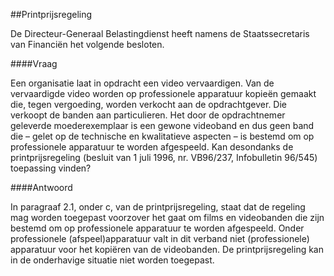 <meta http-equiv='Content-Type' content='text/html; charset=utf-8' />

##Printprijsregeling

De Directeur-Generaal Belastingdienst heeft namens de Staatssecretaris van Financiën het volgende besloten.     

####Vraag

Een organisatie laat in opdracht een video vervaardigen. Van de vervaardigde video worden op professionele apparatuur kopieën gemaakt die, tegen vergoeding, worden verkocht aan de opdrachtgever. Die verkoopt de banden aan particulieren. Het door de opdrachtnemer geleverde moederexemplaar is een gewone videoband en dus geen band die – gelet op de technische en kwalitatieve aspecten – is bestemd om op professionele apparatuur te worden afgespeeld. Kan desondanks de printprijsregeling (besluit van 1 juli 1996, nr. VB96/237, Infobulletin 96/545) toepassing vinden?    

####Antwoord

In paragraaf 2.1, onder c, van de printprijsregeling, staat dat de regeling mag worden toegepast voorzover het gaat om films en videobanden die zijn bestemd om op professionele apparatuur te worden afgespeeld. Onder professionele (afspeel)apparatuur valt in dit verband niet (professionele) apparatuur voor het kopiëren van de videobanden. De printprijsregeling kan in de onderhavige situatie niet worden toegepast.     
